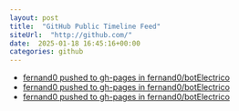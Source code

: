 ```yaml
---
layout: post
title:  "GitHub Public Timeline Feed"
siteUrl:  "http://github.com/"
date:  2025-01-18 16:45:16+00:00
categories: github
---
```

*  [fernand0 pushed to gh-pages in fernand0/botElectrico](https://github.com/fernand0/botElectrico/compare/ff73f2af28...ec7ce3cb31)
*  [fernand0 pushed to gh-pages in fernand0/botElectrico](https://github.com/fernand0/botElectrico/compare/b8c29487da...64dc4face7)
*  [fernand0 pushed to gh-pages in fernand0/botElectrico](https://github.com/fernand0/botElectrico/compare/a82c836fcb...2d2a3ef77b)
